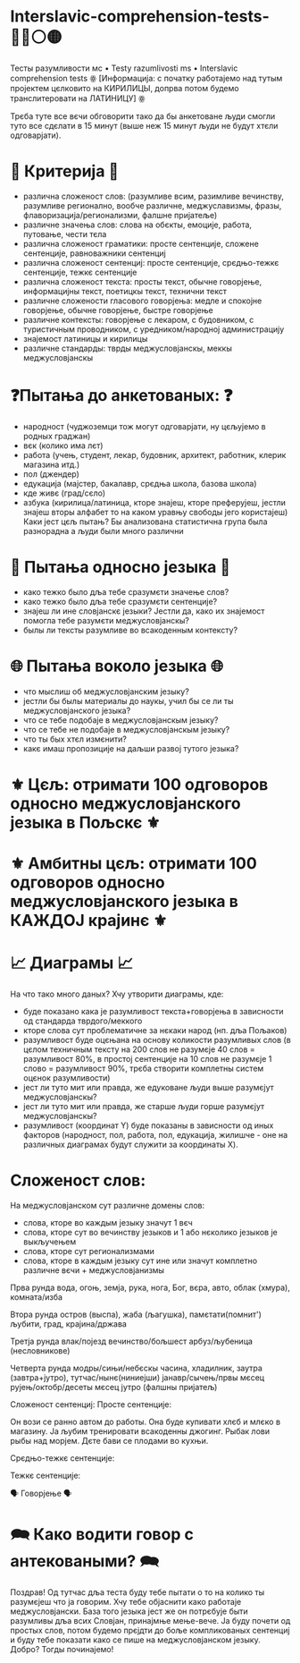 # Interslavic-comprehension-tests-🔴🔵⚪🟡
Тесты разумливости мс • Testy razumlivosti ms • Interslavic comprehension tests
ꙮ [Информација: с початку работајемо над тутым пројектем цєлковито на КИРИЛИЦЫ, допрва потом будемо транслитеровати на ЛАТИНИЦУ] ꙮ

Трєба туте все вєчи обговорити тако да бы анкетоване људи смогли туто все сдєлати в 15 минут (выше неж 15 минут људи не будут хтєли одговарјати).

# 📖 Критерија 📖
- различна сложеност слов: (разумливе всим, разимливе вечинству, разумливе регионално, вообче различне, меджуславизмы, фразы, флаворизација/регионализми, фалшне пријатеље)
- различне значења слов: слова на обєкты, емоције, работа, путовање, чести тєла
- различна сложеност граматики: просте сентенције, сложене сентенције, равноважники сентенциј
- различна сложеност сентенциј: просте сентенције, срєдњо-тежкє сентенције, тежкє сентенције
- различна сложеност текста: просты текст, обычне говорјење, информацијны текст, поетицкы текст, технични текст
- различне сложености гласового говорјења: медле и спокојне говорјење, обычне говорјење, быстре говорјење
- различне контексты: говорјење с лекаром, с будовником, с туристичным проводником, с уредником/народној администрацију
- знајемост латиницы и кирилицы
- различне стандарды: тврды меджусловјанскы, меккы меджусловјанскы

# ❓Пытања до анкетованых: ❓
- народност (чуджоземци тож могут одговарјати, ну цєљујемо в родных граджан)
- вєк (колико има лєт)
- работа (учењ, студент, лекар, будовник, архитект, работник, клерик магазина итд.)
- пол (джендер)
- едукација (мајстер, бакалавр, срєдња школа, базова школа)
- кде живє (град/сєло)
- азбука (кирилица/латиница, кторе знајеш, кторе преферујеш, јестли знајеш вторы алфабет то на каком уравњу свободы јего користајеш)
Каки јест цєљ пытањ? Бы анализована статистична група была разнорадна а људи были много различни

# 🗿 Пытања односно језыка 🗿
- како тежко было дља тебе сразумєти значење слов?
- како тежко было дља тебе сразумєти сентенције?
- знајеш ли ине словјанскє језыки? Јестли да, како их знајемост помогла тебе разумєти меджусловјанскы?
- былы ли тексты разумливе во всакоденным контексту?

# 🌐 Пытања воколо језыка 🌐
- что мыслиш об меджусловјанским језыку?
- јестли бы былы материалы до наукы, учил бы се ли ты меджусловјанского језыка?
- что се тебе подобаје в меджусловјанскым језыку?
- что се тебе не подобаје в меджусловјанскым језыку?
- что ты бых хтєл измєнити?
- какє имаш пропозиције на даљши развој тутого језыка?

# ⚜️ Цєљ: отримати 100 одговоров односно меджусловјанского језыка в Пољскє ⚜️
# ⚜️ Амбитны цєљ: отримати 100 одговоров односно меджусловјанского језыка в КАЖДОЈ крајинє ⚜️

# 📈 Диаграмы 📈
На что тако много даных?
Хчу утворити диаграмы, кде:
- буде показано кака је разумливост текста+говорјења в зависности од стандарда тврдого/меккого
- кторе слова сут проблематичне за нєкаки народ (нп. дља Пољаков)
- разумливост буде оцєњана на основу коликости разумливых слов
  (в цєлом техничным тексту на 200 слов не разумєје 40 слов = разумливост 80%, в простој сентенције на 10 слов не разумєје 1 слово = разумливост 90%, трєба створити комплетны систем оцєнок разумливости)
- јест ли туто мит или правда, же едуковане људи выше разумєјут меджусловјанскы?
- јест ли туто мит или правда, же старше људи горше разумєјут меджусловјанскы?
- разумливост (координат Y) буде показаны в зависности од иных факторов (народност, пол, работа, пол, едукација, жилишче - оне на различных диаграмах будут служити за координаты X).

# Сложеност слов:
На меджусловјанском сут различне домены слов:
- слова, кторе во каждым језыку значут 1 вєч
- слова, кторе сут во вечинству језыков и 1 або нєколико језыков је выкључењем
- слова, кторе сут регионализмами
- слова, кторе в каждым језыку сут ине или значут комплетно различне вєчи + меджусловјанизмы

Прва рунда
вода, огоњ, земја, рука, нога, Бог, вєра, авто, облак (хмура), комната/изба

Втора рунда
остров (выспа), жаба (љагушка), памєтати(помнит')
љубити, град, крајина/држава

Третја рунда
влак/појезд
вечинство/бољшест
арбуз/љубеница (несловникове)

Четверта рунда
модры/сињи/небєскы
часина, хладилник, заутра (завтра+јутро), тутчас/нынє(ниниејши)
јанавр/сычењ/првы мєсец
рујењ/октобр/десеты мєсец
јутро (фалшны пријатељ)

Сложеност сентенциј:
Просте сентенције:

Он вози се ранно автом до работы.
Она буде купивати хлєб и млєко в магазину.
Ја љубим тренировати всакоденны джогинг.
Рыбак лови рыбы над морјем.
Дєте бави се плодами во кухњи.

Срєдњо-тежкє сентенције:

Тежкє сентенције:

🗣️ Говорјење 🗣️

# 🗪 Како водити говор с антековаными? 🗪

Поздрав! Од тутчас дља теста буду тебе пытати о то на колико ты разумєјеш что ја говорим.
Хчу тебе објаснити како работаје меджусловјански. База того језыка јест же он потрєбује быти разумливы дља всих Словјан, принајмње мење-вече.
Ја буду почети од простых слов, потом будемо прєјдти до боље компликованых сентенциј и буду тебе показати како се пише на меджусловјанском језыку. Добро? Тогды починајемо!

